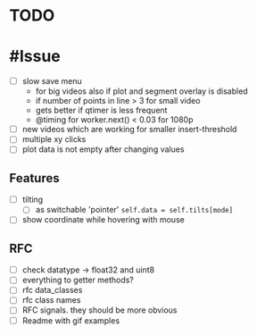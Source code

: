 # TODO

# #Issue

- [ ] slow save menu
  - for big videos also if plot and segment overlay is disabled
  - if number of points in line > 3 for small video
  - gets better if qtimer is less frequent
  - @timing for worker.next() < 0.03 for 1080p
- [ ] new videos which are working for smaller insert-threshold
- [ ] multiple xy clicks
- [ ] plot data is not empty after changing values

## Features

- [ ] tilting
  - [ ] as switchable 'pointer' `self.data = self.tilts[mode]`
- [ ] show coordinate while hovering with mouse

## RFC

- [ ] check datatype -> float32 and uint8
- [ ] everything to getter methods?
- [ ] rfc data_classes
- [ ] rfc class names
- [ ] RFC signals. they should be more obvious
- [ ] Readme with gif examples
